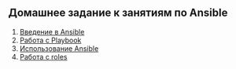 ## Домашнее задание к занятиям по Ansible
1. [Введение в Ansible](./ansible-01-base)
2. [Работа с Playbook](./ansible-02-playbook)
3. [Использование Ansible](./ansible-03-yandex)
4. [Работа с roles](./ansible-04-role)
